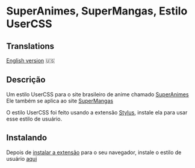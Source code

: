 # SuperAnimes, SuperMangas, Estilo UserCSS

## Translations
[English version](./README.md) 🇺🇸

## Descrição
Um estilo UserCSS para o site brasileiro de anime chamado [SuperAnimes](https://www.superanimes.org/)<br>
Ele também se aplica ao site [SuperMangas](https://www.supermangas.site/)

O estilo UserCSS foi feito usando a extensão [Stylus](https://github.com/openstyles/stylus/blob/master/README.md#releases), instale ela para usar esse estilo de usuário.

## Instalando
Depois de [instalar a extensão](https://github.com/openstyles/stylus/blob/master/README.md#releases) para o seu navegador, instale o estilo de usuário [aqui](https://github.com/stake2/sa-style/raw/master/sa-style.css)<br>

